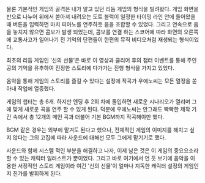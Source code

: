 물론 기본적인 게임의 골격은 내가 알고 있던 리듬 게임의 형식을 빌려왔다. 
게임 화면을 반으로 나누어 위에서 쏟아져 내려오는 도트 블럭이 일정한 타이밍 라인 안에 들어왔을 때 버튼을 입력하면 마치 피아노를 연주하듯 음을 조합할 수 있었다. 
그리고 연속으로 음을 놓치지 않으면 콤보가 발생 되었는데, 콤보를 연결 하는 스코어에 따라 화면의 오른쪽에 교통사고가 일어나기 전 기억의 단편들이 한편의 뮤직 비디오처럼 재생되는 형식이었다. 

최초의 리듬 게임인 '신의 선물'은 바로 이 영상과 클리어 후의 챕터 이벤트를 통해 주인공의 기억을 유추하여 진정한 스토리에 다가가는 진행 형식을 가지고 있었다. 

음악을 통해 게임의 스토리를 즐길 수 있다는 설정에 작곡가 우에노씨는 모든 열정을 쏟아내 작업에 열중했다. 

게임의 챕터는 총 6개. 
하지만 엔딩 후 2회 차에 돌입하면 새로운 시나리오가 열리며 그에 맞게 새로운 곡을 연주 할 수 있게 된다. 덕분에 우에노씨는 안그래도 빡빡한 제작 기간 속에서 총 12개의 메인 곡과 더불어 기본 BGM까지 작곡해야만 했다. 

BGM 같은 경우는 외부에 맡겨도 된다고 했으나, 전체적인 게임의 이미지를 해치고 싶지 않다는 그의 고집에 따라 사운드에 대해선 모두 그에게 맡기기로 했다. 

사운드와 함께 시스템 적인 부분을 해결하고 나자, 이제 남은 것은 이 게임의 중요요소라 할 수 있는 캐릭터 일러스트가 뿐이었다. 
그리고 바로 여기에서 언 듯 보기에 음악을 이용한 서정적인 스토리 게임이라 여긴 '신의 선물'이 얼마나 지독한 캐릭터 설정의 게임인지 진가를 발휘하게 된다. 